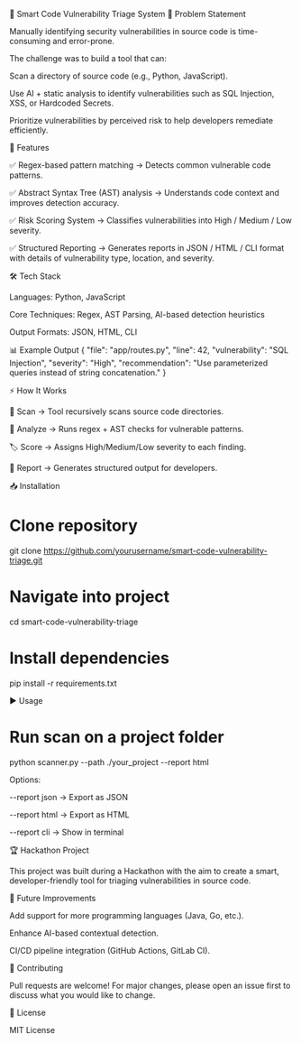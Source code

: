 🔐 Smart Code Vulnerability Triage System
📌 Problem Statement

Manually identifying security vulnerabilities in source code is time-consuming and error-prone.

The challenge was to build a tool that can:

Scan a directory of source code (e.g., Python, JavaScript).

Use AI + static analysis to identify vulnerabilities such as SQL Injection, XSS, or Hardcoded Secrets.

Prioritize vulnerabilities by perceived risk to help developers remediate efficiently.

🚀 Features

✅ Regex-based pattern matching → Detects common vulnerable code patterns.

✅ Abstract Syntax Tree (AST) analysis → Understands code context and improves detection accuracy.

✅ Risk Scoring System → Classifies vulnerabilities into High / Medium / Low severity.

✅ Structured Reporting → Generates reports in JSON / HTML / CLI format with details of vulnerability type, location, and severity.

🛠️ Tech Stack

Languages: Python, JavaScript

Core Techniques: Regex, AST Parsing, AI-based detection heuristics

Output Formats: JSON, HTML, CLI

📊 Example Output
{
  "file": "app/routes.py",
  "line": 42,
  "vulnerability": "SQL Injection",
  "severity": "High",
  "recommendation": "Use parameterized queries instead of string concatenation."
}

⚡ How It Works

🔎 Scan → Tool recursively scans source code directories.

🧩 Analyze → Runs regex + AST checks for vulnerable patterns.

🏷️ Score → Assigns High/Medium/Low severity to each finding.

📄 Report → Generates structured output for developers.

📥 Installation
# Clone repository
git clone https://github.com/yourusername/smart-code-vulnerability-triage.git

# Navigate into project
cd smart-code-vulnerability-triage

# Install dependencies
pip install -r requirements.txt

▶️ Usage
# Run scan on a project folder
python scanner.py --path ./your_project --report html


Options:

--report json → Export as JSON

--report html → Export as HTML

--report cli → Show in terminal

🏆 Hackathon Project

This project was built during a Hackathon with the aim to create a smart, developer-friendly tool for triaging vulnerabilities in source code.

📌 Future Improvements

Add support for more programming languages (Java, Go, etc.).

Enhance AI-based contextual detection.

CI/CD pipeline integration (GitHub Actions, GitLab CI).

🤝 Contributing

Pull requests are welcome! For major changes, please open an issue first to discuss what you would like to change.

📜 License

MIT License
